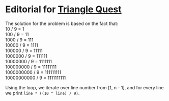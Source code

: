 # Editorial for [Triangle Quest](https://www.hackerrank.com/challenges/python-quest-1/problem)  

The solution for the problem is based on the fact that:  
10 / 9 = 1  
100 / 9 = 11  
1000 / 9 = 111  
10000 / 9 = 1111  
100000 / 9 = 11111  
1000000 / 9 = 111111  
10000000 / 9 = 1111111  
100000000 / 9 = 11111111  
1000000000 / 9 = 111111111  
10000000000 / 9 = 1111111111  

Using the loop, we iterate over line number from [1, n - 1], and for every line we print `line * ((10 ^ line) / 9)`.  
